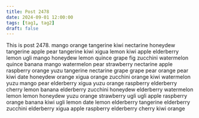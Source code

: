 ```yaml
---
title: Post 2478
date: 2024-09-01 12:00:00
tags: [tag1, tag2]
draft: false
---
```

This is post 2478.
mango
orange
tangerine
kiwi
nectarine
honeydew
tangerine
apple
pear
tangerine
kiwi
xigua
lemon
kiwi
apple
elderberry
lemon
ugli
mango
honeydew
lemon
quince
grape
fig
zucchini
watermelon
quince
banana
mango
watermelon
pear
strawberry
nectarine
apple
raspberry
orange
yuzu
tangerine
nectarine
grape
grape
pear
orange
pear
kiwi
date
honeydew
orange
xigua
orange
zucchini
orange
kiwi
watermelon
yuzu
mango
pear
elderberry
xigua
yuzu
orange
raspberry
elderberry
cherry
lemon
banana
elderberry
zucchini
honeydew
elderberry
watermelon
lemon
lemon
honeydew
yuzu
orange
strawberry
ugli
ugli
apple
raspberry
orange
banana
kiwi
ugli
lemon
date
lemon
elderberry
tangerine
elderberry
zucchini
elderberry
xigua
apple
raspberry
elderberry
cherry
kiwi
orange

